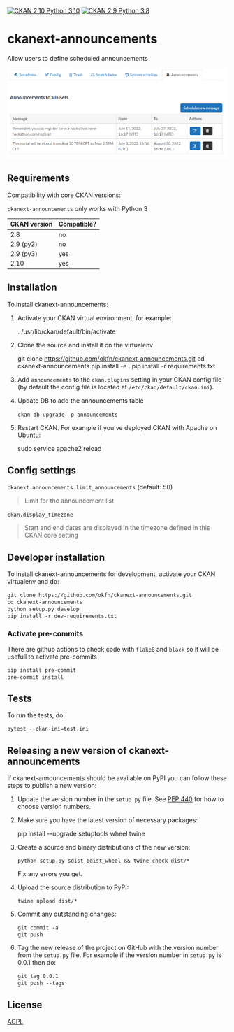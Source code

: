 [![CKAN 2.10 Python 3.10](https://github.com/okfn/ckanext-announcements/actions/workflows/test-ckan-2.10.yml/badge.svg)](https://github.com/okfn/ckanext-announcements/actions/workflows/test-ckan-2.10.yml)
[![CKAN 2.9 Python 3.8](https://github.com/okfn/ckanext-announcements/actions/workflows/test-ckan-2.9.yml/badge.svg)](https://github.com/okfn/ckanext-announcements/actions/workflows/test-ckan-2.9.yml)

# ckanext-announcements

Allow users to define scheduled announcements

![Screen shot](/docs/imgs/screen.png)

## Requirements

Compatibility with core CKAN versions:

`ckanext-announcements` only works with Python 3

| CKAN version    | Compatible?   |
| --------------- | ------------- |
| 2.8             | no            |
| 2.9 (py2)       | no            |
| 2.9 (py3)       | yes           |
| 2.10            | yes           |

## Installation

To install ckanext-announcements:

1. Activate your CKAN virtual environment, for example:

     . /usr/lib/ckan/default/bin/activate

2. Clone the source and install it on the virtualenv

    git clone https://github.com/okfn/ckanext-announcements.git
    cd ckanext-announcements
    pip install -e .
	pip install -r requirements.txt

3. Add `announcements` to the `ckan.plugins` setting in your CKAN
   config file (by default the config file is located at
   `/etc/ckan/default/ckan.ini`).

4. Update DB to add the announcements table

     `ckan db upgrade -p announcements`

5. Restart CKAN. For example if you've deployed CKAN with Apache on Ubuntu:

     sudo service apache2 reload


## Config settings

`ckanext.announcements.limit_announcements` (default: 50)
> Limit for the announcement list

`ckan.display_timezone`
> Start and end dates are displayed in the timezone defined in this CKAN core setting

## Developer installation

To install ckanext-announcements for development, activate your CKAN virtualenv and
do:

    git clone https://github.com/okfn/ckanext-announcements.git
    cd ckanext-announcements
    python setup.py develop
    pip install -r dev-requirements.txt

### Activate pre-commits

There are github actions to check code with `flake8` and `black` so
it will be usefull to activate pre-commits

```
pip install pre-commit
pre-commit install
```

## Tests

To run the tests, do:

    pytest --ckan-ini=test.ini


## Releasing a new version of ckanext-announcements

If ckanext-announcements should be available on PyPI you can follow these steps to publish a new version:

1. Update the version number in the `setup.py` file. See [PEP 440](http://legacy.python.org/dev/peps/pep-0440/#public-version-identifiers) for how to choose version numbers.

2. Make sure you have the latest version of necessary packages:

    pip install --upgrade setuptools wheel twine

3. Create a source and binary distributions of the new version:

       python setup.py sdist bdist_wheel && twine check dist/*

   Fix any errors you get.

4. Upload the source distribution to PyPI:

       twine upload dist/*

5. Commit any outstanding changes:

       git commit -a
       git push

6. Tag the new release of the project on GitHub with the version number from
   the `setup.py` file. For example if the version number in `setup.py` is
   0.0.1 then do:

       git tag 0.0.1
       git push --tags

## License

[AGPL](https://www.gnu.org/licenses/agpl-3.0.en.html)
